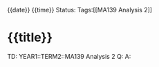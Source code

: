 {{date}} {{time}}
Status: 
Tags:[[MA139 Analysis 2]]
# {{title}}

TD: YEAR1::TERM2::MA139 Analysis 2
Q: 
A: 